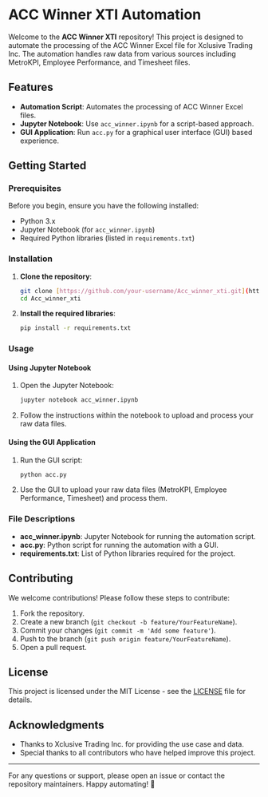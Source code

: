 # ACC Winner XTI Automation

Welcome to the **ACC Winner XTI** repository! This project is designed to automate the processing of the ACC Winner Excel file for Xclusive Trading Inc. The automation handles raw data from various sources including MetroKPI, Employee Performance, and Timesheet files.

## Features

- **Automation Script**: Automates the processing of ACC Winner Excel files.
- **Jupyter Notebook**: Use `acc_winner.ipynb` for a script-based approach.
- **GUI Application**: Run `acc.py` for a graphical user interface (GUI) based experience.

## Getting Started

### Prerequisites

Before you begin, ensure you have the following installed:

- Python 3.x
- Jupyter Notebook (for `acc_winner.ipynb`)
- Required Python libraries (listed in `requirements.txt`)

### Installation

1. **Clone the repository**:
   ```bash
   git clone [https://github.com/your-username/Acc_winner_xti.git](https://github.com/khalilashraf28/Acc_winner_xti.git)
   cd Acc_winner_xti
   ```

2. **Install the required libraries**:
   ```bash
   pip install -r requirements.txt
   ```

### Usage

#### Using Jupyter Notebook

1. Open the Jupyter Notebook:
   ```bash
   jupyter notebook acc_winner.ipynb
   ```

2. Follow the instructions within the notebook to upload and process your raw data files.

#### Using the GUI Application

1. Run the GUI script:
   ```bash
   python acc.py
   ```

2. Use the GUI to upload your raw data files (MetroKPI, Employee Performance, Timesheet) and process them.

### File Descriptions

- **acc_winner.ipynb**: Jupyter Notebook for running the automation script.
- **acc.py**: Python script for running the automation with a GUI.
- **requirements.txt**: List of Python libraries required for the project.

## Contributing

We welcome contributions! Please follow these steps to contribute:

1. Fork the repository.
2. Create a new branch (`git checkout -b feature/YourFeatureName`).
3. Commit your changes (`git commit -m 'Add some feature'`).
4. Push to the branch (`git push origin feature/YourFeatureName`).
5. Open a pull request.

## License

This project is licensed under the MIT License - see the [LICENSE](LICENSE) file for details.

## Acknowledgments

- Thanks to Xclusive Trading Inc. for providing the use case and data.
- Special thanks to all contributors who have helped improve this project.

---

For any questions or support, please open an issue or contact the repository maintainers. Happy automating! 🚀

